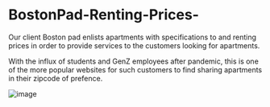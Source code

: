 # BostonPad-Renting-Prices-

Our client Boston pad enlists apartments with specifications to and renting prices in order to provide services to the customers looking for apartments.

With the influx of students and GenZ employees after pandemic, this is one of the more popular websites for such customers to find sharing apartments in their zipcode of prefence.  

![image](https://user-images.githubusercontent.com/77944565/145066451-13cef06b-afb2-48fe-bdf7-feca7614ab34.png)


